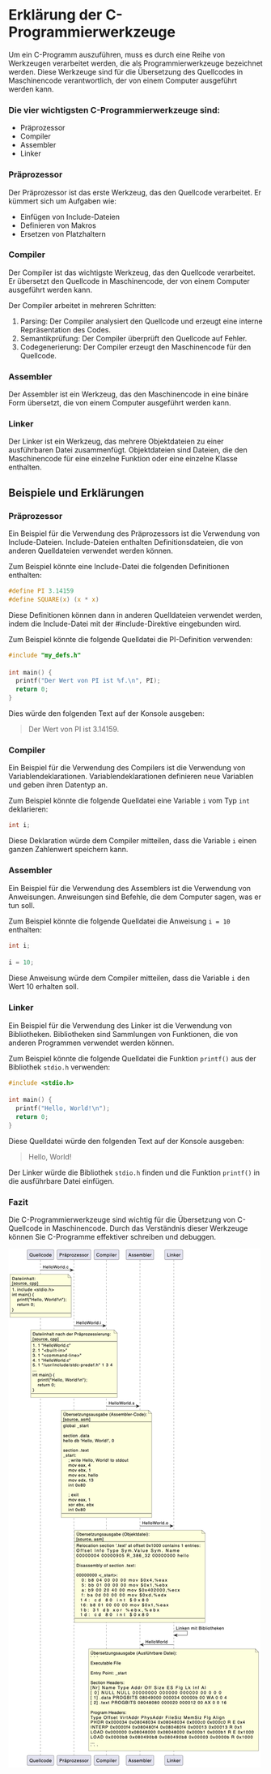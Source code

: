 # Erklärung der C-Programmierwerkzeuge

Um ein C-Programm auszuführen, muss es durch eine Reihe von Werkzeugen verarbeitet werden, die als Programmierwerkzeuge bezeichnet werden. Diese Werkzeuge sind für die Übersetzung des Quellcodes in Maschinencode verantwortlich, der von einem Computer ausgeführt werden kann.

### Die vier wichtigsten C-Programmierwerkzeuge sind:

- Präprozessor
- Compiler
- Assembler
- Linker

### Präprozessor

Der Präprozessor ist das erste Werkzeug, das den Quellcode verarbeitet. Er kümmert sich um Aufgaben wie:

- Einfügen von Include-Dateien
- Definieren von Makros
- Ersetzen von Platzhaltern

### Compiler

Der Compiler ist das wichtigste Werkzeug, das den Quellcode verarbeitet. Er übersetzt den Quellcode in Maschinencode, der von einem Computer ausgeführt werden kann.

Der Compiler arbeitet in mehreren Schritten:

1. Parsing: Der Compiler analysiert den Quellcode und erzeugt eine interne Repräsentation des Codes.
2. Semantikprüfung: Der Compiler überprüft den Quellcode auf Fehler.
3. Codegenerierung: Der Compiler erzeugt den Maschinencode für den Quellcode.

### Assembler

Der Assembler ist ein Werkzeug, das den Maschinencode in eine binäre Form übersetzt, die von einem Computer ausgeführt werden kann.

### Linker

Der Linker ist ein Werkzeug, das mehrere Objektdateien zu einer ausführbaren Datei zusammenfügt. Objektdateien sind Dateien, die den Maschinencode für eine einzelne Funktion oder eine einzelne Klasse enthalten.

## Beispiele und Erklärungen

### Präprozessor

Ein Beispiel für die Verwendung des Präprozessors ist die Verwendung von Include-Dateien. Include-Dateien enthalten Definitionsdateien, die von anderen Quelldateien verwendet werden können.

Zum Beispiel könnte eine Include-Datei die folgenden Definitionen enthalten:

```C
#define PI 3.14159
#define SQUARE(x) (x * x)
```

Diese Definitionen können dann in anderen Quelldateien verwendet werden, indem die Include-Datei mit der #include-Direktive eingebunden wird.

Zum Beispiel könnte die folgende Quelldatei die PI-Definition verwenden:

```C
#include "my_defs.h"

int main() {
  printf("Der Wert von PI ist %f.\n", PI);
  return 0;
}
```

Dies würde den folgenden Text auf der Konsole ausgeben:

> Der Wert von PI ist 3.14159.

### Compiler

Ein Beispiel für die Verwendung des Compilers ist die Verwendung von Variablendeklarationen. Variablendeklarationen definieren neue Variablen und geben ihren Datentyp an.

Zum Beispiel könnte die folgende Quelldatei eine Variable `i` vom Typ `int` deklarieren:

```C
int i;
```

Diese Deklaration würde dem Compiler mitteilen, dass die Variable `i` einen ganzen Zahlenwert speichern kann.

### Assembler

Ein Beispiel für die Verwendung des Assemblers ist die Verwendung von Anweisungen. Anweisungen sind Befehle, die dem Computer sagen, was er tun soll.

Zum Beispiel könnte die folgende Quelldatei die Anweisung `i = 10` enthalten:

```C
int i;

i = 10;
```

Diese Anweisung würde dem Compiler mitteilen, dass die Variable `i` den Wert 10 erhalten soll.

### Linker

Ein Beispiel für die Verwendung des Linker ist die Verwendung von Bibliotheken. Bibliotheken sind Sammlungen von Funktionen, die von anderen Programmen verwendet werden können.

Zum Beispiel könnte die folgende Quelldatei die Funktion `printf()` aus der Bibliothek `stdio.h` verwenden:

```C
#include <stdio.h>

int main() {
  printf("Hello, World!\n");
  return 0;
}
```

Diese Quelldatei würde den folgenden Text auf der Konsole ausgeben:

> Hello, World!

Der Linker würde die Bibliothek `stdio.h` finden und die Funktion `printf()` in die ausführbare Datei einfügen.

### Fazit

Die C-Programmierwerkzeuge sind wichtig für die Übersetzung von C-Quellcode in Maschinencode. Durch das Verständnis dieser Werkzeuge können Sie C-Programme effektiver schreiben und debuggen.

![Alt text](image.png)